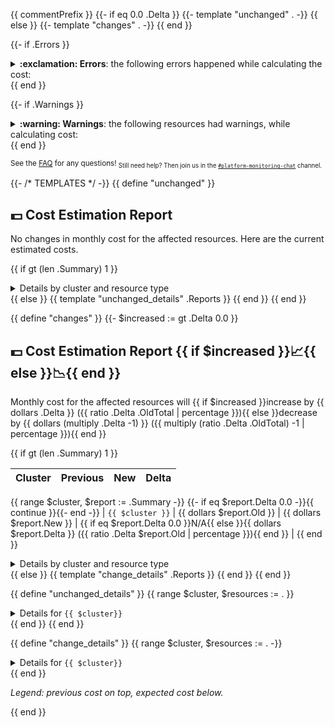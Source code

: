 {{ commentPrefix }}
{{- if eq 0.0 .Delta }}
{{- template "unchanged" . -}}
{{ else }}
{{- template "changes" . -}}
{{ end }}

{{- if .Errors }}
<details>
  <summary><strong>:exclamation: Errors</strong>: the following errors happened while calculating the cost:</summary>
  {{ range .Errors -}}
  - {{ . }}<br/>
  {{- end }}
</details>
{{ end }}

{{- if .Warnings }}
<details>
  <summary><strong>:warning: Warnings</strong>: the following resources had warnings, while calculating cost:</summary>
  {{ range .Warnings -}}
  - {{ . }}<br/>
  {{- end }}
</details>
{{ end }}


<sub>See the [FAQ](https://github.com/grafana/deployment_tools/blob/master/docker/k8s-cost-estimator/FAQ.md) for any questions!
<sub>Still need help? Then join us in the [`#platform-monitoring-chat`](https://raintank-corp.slack.com/archives/C03PDLFK29K) channel.</sub>

<sub></sub>
{{- /* TEMPLATES */ -}}
{{ define "unchanged" }}
## :dollar: Cost Estimation Report
No changes in monthly cost for the affected resources. Here are the current estimated costs.

{{ if gt (len .Summary) 1 }}
<details>
  <summary>Details by cluster and resource type</summary>

{{ template "unchanged_details" .Reports }}
</details>
{{ else }}
{{ template "unchanged_details" .Reports }}
{{ end }}
{{ end }}

{{ define "changes" }}
{{- $increased := gt .Delta 0.0 }}
## :dollar: Cost Estimation Report {{ if $increased }}:chart_with_upwards_trend:{{ else }}:chart_with_downwards_trend:{{ end }}
Monthly cost for the affected resources will {{ if $increased }}increase by {{ dollars .Delta }} ({{ ratio .Delta .OldTotal | percentage }}){{ else }}decrease by {{ dollars (multiply .Delta -1) }} ({{ multiply (ratio .Delta .OldTotal) -1 | percentage }}){{ end }}

{{ if gt (len .Summary) 1 }}

| Cluster | Previous | New | Delta |
| - | - | - | - |
{{ range $cluster, $report := .Summary -}}
{{- if eq $report.Delta 0.0 -}}{{ continue }}{{- end -}}
| `{{ $cluster }}` | {{ dollars $report.Old }} | {{ dollars $report.New }} | {{ if eq $report.Delta 0.0 }}N/A{{ else }}{{ dollars $report.Delta }} ({{ ratio .Delta $report.Old | percentage }}){{ end }} |
{{ end }}

<details>
  <summary>Details by cluster and resource type</summary>

  {{ template "change_details" .Reports }}
</details>
{{ else }}
{{ template "change_details" .Reports }}
{{ end }}
{{ end }}

{{ define "unchanged_details" }}
{{ range $cluster, $resources := . }}
<details>
  <summary> Details for <code class="notranslate">{{ $cluster}}</code></summary>

| Namespace | Resource | CPU | Memory | Storage | Total |
| - | - | - | - | - | - |
{{ range $resources -}}| `{{ .New.Namespace }}` | `{{ .New.Kind }}`<br/>`{{ .New.Name }}` | {{ dollars .New.CPU }} | {{ dollars .New.Memory }} | {{ dollars .New.Storage }} | {{ dollars .New.Total }} |
{{ end }}
</details>
{{ end }}
{{ end }}

{{ define "change_details" }}
{{ range $cluster, $resources := . -}}
<details>
  <summary> Details for <code class="notranslate">{{ $cluster}}</code></summary>

| Namespace | Resource | CPU | Memory | Storage | Total | Delta |
| - | - | - | - | - | - | - |
{{ range $resources -}}
| `{{ .New.Namespace}}` | `{{ .New.Kind }}`<br/>`{{.New.Name}}` | {{ dollars .Old.CPU }}→<br/>{{ dollars .New.CPU }} | {{ dollars .Old.Memory }}→<br/>{{ dollars .New.Memory }} | {{ dollars .Old.Storage }}→<br/>{{ dollars .New.Storage }} | {{ dollars .Old.Total }}→<br/>{{ dollars .New.Total }} | {{ if eq 0.0 .Delta }}N/A{{ else }}{{ dollars .Delta }}<br/>({{ ratio .Delta .Old.Total | percentage }}) {{ end }}|
{{ end }}
</details>
{{ end }}

<p><em>Legend: previous cost on top, expected cost below.</em></p>
{{ end }}
